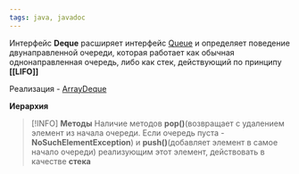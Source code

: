 ```yaml
---
tags: java, javadoc
---
```

Интерфейс **Deque** расширяет интерфейс [Queue](java_Queue.md) и определяет поведение двунаправленной очереди, которая работает как обычная однонаправленная очередь, либо как стек, действующий по принципу **[[LIFO]]**

Реализация - [ArrayDeque](java_ArrayDeque)

**Иерархия**
>[!INFO]
>**Методы**
>Наличие методов **pop()**(возвращает с удалением элемент из начала очереди. Если очередь пуста - **NoSuchElementException**) и **push()**(добавляет элемент в самое начало очереди) реализующим этот элемент, действовать в качестве **стека**


